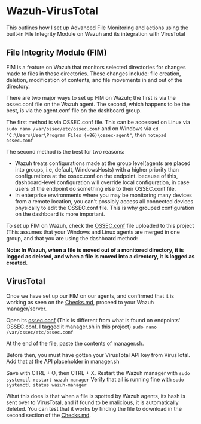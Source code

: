 # Wazuh-VirusTotal

This outlines how I set up Advanced File Monitoring and actions using the built-in File Integrity Module on Wazuh and its integration with VirusTotal


## File Integrity Module (FIM)
FIM is a feature on Wazuh that monitors selected directories for changes made to files in those directories. These changes include: file creation, deletion, modification of contents, and file movements in and out of the directory. 

There are two major ways to set up FIM on Wazuh; the first is via the ossec.conf file on the Wazuh agent. The second, which happens to be the best, is via the agent.conf file on the dashboard group.

The first method is via OSSEC.conf file. This can be accessed on Linux via `sudo nano /var/ossec/etc/ossec.conf` and on Windows via `cd "C:\Users\User\Program Files (x86)\ossec-agent"`, then `notepad ossec.conf`

The second method is the best for two reasons:
- Wazuh treats configurations made at the group level(agents are placed into groups, i.e, default, WindowsHosts) with a higher priority than configurations at the ossec.conf on the endpoint. because of this,  dashboard-level configuration will override local configuration, in case users of the endpoint do something else to their OSSEC.conf file.
- In enterprise environments where you may be monitoring many devices from a remote location, you can't possibly access all connected devices physically to edit the OSSEC.conf file. This is why grouped configuration on the dashboard is more important.

To set up FIM on Wazuh, check the [OSSEC.conf](ossec.conf) file uploaded to this project (This assumes that your Windows and Linux agents are merged in one group, and that you are using the dashboard method:



**Note: In Wazuh, when a file is moved out of a monitored directory, it is logged as deleted, and when a file is moved into a directory, it is logged as created.**


## VirusTotal

Once we have set up our FIM on our agents, and confirmed that it is working as seen on the [Checks.md](checks.md), proceed to your Wazuh manager/server.

Open its [ossec.conf](manager.sh) (This is different from what is found on endpoints' OSSEC.conf. I tagged it manager.sh in this project) `sudo nano /var/ossec/etc/ossec.conf`

At the end of the file, paste the contents of manager.sh.

Before then, you must have gotten your VirusTotal API key from VirusTotal. Add that at the API placeholder in manager.sh

Save with CTRL + O, then CTRL + X.
Restart the Wazuh manager with `sudo systemctl restart wazuh-manager`
Verify that all is running fine with `sudo systemctl status wazuh-manager`


What this does is that when a file is spotted by Wazuh agents, its hash is sent over to VirusTotal, and if found to be malicious, it is automatically deleted.
You can test that it works by finding the file to download in the second section of the [Checks.md](checks.md).
